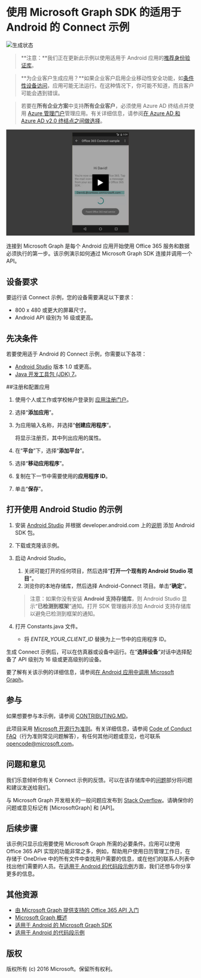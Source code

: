 # <a name="connect-sample-for-android-using-the-microsoft-graph-sdk"></a>使用 Microsoft Graph SDK 的适用于 Android 的 Connect 示例

![生成状态](https://ricalo.visualstudio.com/_apis/public/build/definitions/06256fa7-d8e5-4ca0-8639-7c00eb6f1fe9/6/badge "生成状态")

>**注意：**我们正在更新此示例以使用适用于 Android 应用的[推荐身份验证库](https://docs.microsoft.com/zh-cn/azure/active-directory/develop/active-directory-v2-libraries#compatible-client-libraries)。


> **为企业客户生成应用？**如果企业客户启用企业移动性安全功能，如<a href="https://azure.microsoft.com/zh-cn/documentation/articles/active-directory-conditional-access-device-policies/" target="_newtab">条件性设备访问</a>，应用可能无法运行。在这种情况下，你可能不知道，而且客户可能会遇到错误。 

> 若要在**所有企业方案**中支持**所有企业客户**，必须使用 Azure AD 终结点并使用 [Azure 管理门户](https://aka.ms/aadapplist)管理应用。有关详细信息，请参阅[在 Azure AD 和 Azure AD v2.0 终结点之间做选择](https://graph.microsoft.io/docs/authorization/auth_overview#deciding-between-azure-ad-and-the-v2-authentication-endpoint)。

[![Microsoft Graph Connect 示例](../readme-images/O365-Android-Connect-video_play_icon.png)](https://www.youtube.com/watch?v=3IQIDFrqhY4 "单击查看使用中的示例")

连接到 Microsoft Graph 是每个 Android 应用开始使用 Office 365 服务和数据必须执行的第一步。该示例演示如何通过 Microsoft Graph SDK 连接并调用一个 API。

## <a name="device-requirements"></a>设备要求

要运行该 Connect 示例，您的设备需要满足以下要求：

* 800 x 480 或更大的屏幕尺寸。
* Android API 级别为 16 级或更高。
 
## <a name="prerequisites"></a>先决条件

若要使用适于 Android 的 Connect 示例，你需要以下各项：

* [Android Studio](http://developer.android.com/sdk/index.html) 版本 1.0 或更高。
* [Java 开发工具包 (JDK) 7](http://www.oracle.com/technetwork/java/javase/downloads/jdk7-downloads-1880260.html)。

<a name="register"></a>
##<a name="register-and-configure-the-app"></a>注册和配置应用

1. 使用个人或工作或学校帐户登录到 [应用注册门户](https://apps.dev.microsoft.com/)。
2. 选择“**添加应用**”。
3. 为应用输入名称，并选择“**创建应用程序**”。
    
    将显示注册页，其中列出应用的属性。
 
4. 在“**平台**”下，选择“**添加平台**”。
5. 选择“**移动应用程序**”。
6. 复制在下一节中需要使用的**应用程序 ID**。
7. 单击“**保存**”。
  
## <a name="open-the-sample-using-android-studio"></a>打开使用 Android Studio 的示例

1. 安装 [Android Studio](http://developer.android.com/sdk/index.html) 并根据 developer.android.com 上的[说明](http://developer.android.com/sdk/installing/adding-packages.html) 添加 Android SDK 包。
2. 下载或克隆该示例。
3. 启动 Android Studio。
    1. 关闭可能打开的任何项目，然后选择“**打开一个现有的 Android Studio 项目**”。
    2. 浏览你的本地存储库，然后选择 Android-Connect 项目。单击“**确定**”。
    
    > 注意：如果你没有安装 **Android 支持存储库**，则 Android Studio 显示“**已检测到框架**”通知。打开 SDK 管理器并添加 Android 支持存储库以避免已检测到框架的通知。
4. 打开 Constants.java 文件。
    * 将 *ENTER_YOUR_CLIENT_ID* 替换为上一节中的应用程序 ID。

生成 Connect 示例后，可以在仿真器或设备中运行。在“**选择设备**”对话中选择配备了 API 级别为 16 级或更高级别的设备。

要了解有关该示例的详细信息，请参阅[在 Android 应用中调用 Microsoft Graph](https://graph.microsoft.io/zh-cn/docs/platform/android)。

<a name="contributing"></a>
## <a name="contributing"></a>参与 ##

如果想要参与本示例，请参阅 [CONTRIBUTING.MD](/CONTRIBUTING.md)。

此项目采用 [Microsoft 开源行为准则](https://opensource.microsoft.com/codeofconduct/)。有关详细信息，请参阅 [Code of Conduct FAQ](https://opensource.microsoft.com/codeofconduct/faq/)（行为准则常见问题解答），有任何其他问题或意见，也可联系 [opencode@microsoft.com](mailto:opencode@microsoft.com)。

## <a name="questions-and-comments"></a>问题和意见

我们乐意倾听你有关 Connect 示例的反馈。可以在该存储库中的[问题](issues)部分将问题和建议发送给我们。

与 Microsoft Graph 开发相关的一般问题应发布到 [Stack Overflow](http://stackoverflow.com/questions/tagged/MicrosoftGraph+API)。请确保你的问题或意见标记有 [MicrosoftGraph] 和 [API]。

## <a name="next-steps"></a>后续步骤

该示例只显示应用要使用 Microsoft Graph 所需的必要条件。应用可以使用 Office 365 API 实现的功能非常之多，例如，帮助用户使用日历管理工作日，在存储于 OneDrive 中的所有文件中查找用户需要的信息，或在他们的联系人列表中找出他们需要的人员。在[适用于 Android 的代码段示例](../../../android-java-snippets-sample)方面，我们还想与你分享更多的信息。 
  
## <a name="additional-resources"></a>其他资源

* [由 Microsoft Graph 提供支持的 Office 365 API 入门](http://dev.office.com/getting-started/office365apis)
* [Microsoft Graph 概述](http://graph.microsoft.io)
* [适用于 Android 的 Microsoft Graph SDK](../../../msgraph-sdk-android)
* [适用于 Android 的代码段示例](../../../android-java-snippets-sample)

## <a name="copyright"></a>版权
版权所有 (c) 2016 Microsoft。保留所有权利。
